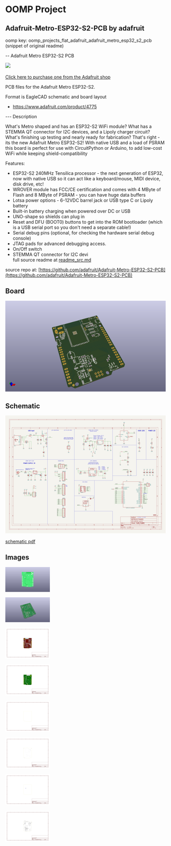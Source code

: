 # OOMP Project  
## Adafruit-Metro-ESP32-S2-PCB  by adafruit  
  
oomp key: oomp_projects_flat_adafruit_adafruit_metro_esp32_s2_pcb  
(snippet of original readme)  
  
-- Adafruit Metro ESP32-S2 PCB  
  
<a href="http://www.adafruit.com/products/4775"><img src="assets/4775.jpg?raw=true" width="500px"><br/>  
Click here to purchase one from the Adafruit shop</a>  
  
PCB files for the Adafruit Metro ESP32-S2.  
  
Format is EagleCAD schematic and board layout  
* https://www.adafruit.com/product/4775  
  
--- Description  
  
What's Metro shaped and has an ESP32-S2 WiFi module? What has a STEMMA QT connector for I2C devices, and a Lipoly charger circuit? What's finishing up testing and nearly ready for fabrication? That's right - its the new Adafruit Metro ESP32-S2! With native USB and a load of PSRAM this board is perfect for use with CircuitPython or Arduino, to add low-cost WiFi while keeping shield-compatibility  
  
Features:  
  
* ESP32-S2 240MHz Tensilica processor - the next generation of ESP32, now with native USB so it can act like a keyboard/mouse, MIDI device, disk drive, etc!  
* WROVER module has FCC/CE certification and comes with 4 MByte of Flash and 8 MByte of PSRAM - you can have huge data buffers  
* Lotsa power options - 6-12VDC barrel jack or USB type C or Lipoly battery  
* Built-in battery charging when powered over DC or USB  
* UNO-shape so shields can plug in  
* Reset and DFU (BOOT0) buttons to get into the ROM bootloader (which is a USB serial port so you don't need a separate cable!)  
* Serial debug pins (optional, for checking the hardware serial debug console)  
* JTAG pads for advanced debugging access.  
* On/Off switch  
* STEMMA QT connector for I2C devi  
  full source readme at [readme_src.md](readme_src.md)  
  
source repo at: [https://github.com/adafruit/Adafruit-Metro-ESP32-S2-PCB](https://github.com/adafruit/Adafruit-Metro-ESP32-S2-PCB)  
## Board  
  
[![working_3d.png](working_3d_600.png)](working_3d.png)  
## Schematic  
  
[![working_schematic.png](working_schematic_600.png)](working_schematic.png)  
  
[schematic pdf](working_schematic.pdf)  
## Images  
  
[![working_3D_bottom.png](working_3D_bottom_140.png)](working_3D_bottom.png)  
  
[![working_3D_top.png](working_3D_top_140.png)](working_3D_top.png)  
  
[![working_assembly_page_01.png](working_assembly_page_01_140.png)](working_assembly_page_01.png)  
  
[![working_assembly_page_02.png](working_assembly_page_02_140.png)](working_assembly_page_02.png)  
  
[![working_assembly_page_03.png](working_assembly_page_03_140.png)](working_assembly_page_03.png)  
  
[![working_assembly_page_04.png](working_assembly_page_04_140.png)](working_assembly_page_04.png)  
  
[![working_assembly_page_05.png](working_assembly_page_05_140.png)](working_assembly_page_05.png)  
  
[![working_assembly_page_06.png](working_assembly_page_06_140.png)](working_assembly_page_06.png)  

